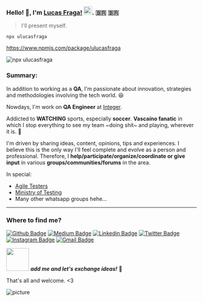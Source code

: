 ### Hello! :octopus:, I'm [Lucas Fraga!](https://github.com/uLucasFraga?tab=repositories) <img src="https://github.com/TheDudeThatCode/TheDudeThatCode/blob/master/Assets/Hi.gif" width="22px">. :brazil:	<span>&#x1f1e7;&#x1f1f7;</span>

> I'll present myself.


`npx ulucasfraga`

https://www.npmjs.com/package/ulucasfraga


![npx ulucasfraga](https://i.imgur.com/T27IiGt.gif)


### Summary:

In addition to working as a **QA**, I'm passionate about innovation, strategies and methodologies involving the tech world. 😆

Nowdays, I'm work on **QA Engineer** at [Integer](https://integerconsulting.pt/en/).

Addicted to **WATCHING** sports, especially **soccer**.
**Vascaíno fanatic** in which I stop everything to see my team ~doing shit~ and playing, wherever it is. 💢


I'm driven by sharing ideas, content, opinions, tips and experiences.
I believe this is the only way I'll feel complete and evolve as a person and professional.
Therefore, I **help/participate/organize/coordinate or give input** in various **groups/communities/forums** in the area.


In special:
- [Agile Testers](https://agiletesters.github.io/)
- [Ministry of Testing](https://www.ministryoftesting.com/)
- Many other whatsapp groups hehe...
---

### Where to find me?
[![Github Badge](https://img.shields.io/badge/-@ulucasfraga-000000?style=flat&labelColor=000000&logo=Github&link=https://github.com/ulucasfraga)](https://github.com/ulucasfraga)
[![Medium Badge](https://img.shields.io/badge/-@ulucasfraga-000000?style=flat&labelColor=000000&logo=Medium&link=https://medium.com/@ulucasfraga)](https://medium.com/@ulucasfraga)
[![Linkedin Badge](https://img.shields.io/badge/-ulucasfraga-blue?style=flat&logo=Linkedin&logoColor=white&link=https://www.linkedin.com/in/ulucasfraga/)](https://www.linkedin.com/in/ulucasfraga/)
[![Twitter Badge](https://img.shields.io/badge/-@ulucasfraga-1ca0f1?style=flat&labelColor=1ca0f1&logo=twitter&logoColor=white&link=https://twitter.com/ulucasfraga)](https://twitter.com/ulucasfraga)
[![Instagram Badge](https://img.shields.io/badge/-@lucasfraga-purple?style=flat&logo=instagram&logoColor=white&link=https://instagram.com/lucasfraga/)](https://instagram.com/lucasfraga)
[![Gmail Badge](https://img.shields.io/badge/-ulucasfraga-c14438?style=flat&logo=Gmail&logoColor=white&link=mailto:ulucasfraga@gmail.com)](mailto:ulucasfraga@gmail.com)
<br />


<img src="https://media.giphy.com/media/LnQjpWaON8nhr21vNW/giphy.gif" width="60"> <em><b>add me and let's exchange ideas!</b></em> 🖤

That's all and welcome. <3


![picture](https://raw.githubusercontent.com/saadeghi/saadeghi/master/dino.gif)
<br />
<br />

